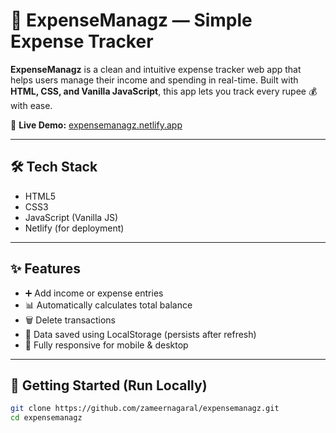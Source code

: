 # 💸 ExpenseManagz — Simple Expense Tracker

**ExpenseManagz** is a clean and intuitive expense tracker web app that helps users manage their income and spending in real-time. Built with **HTML, CSS, and Vanilla JavaScript**, this app lets you track every rupee 💰 with ease.

🔗 **Live Demo:** [expensemanagz.netlify.app](https://expensemanagz.netlify.app)

---

## 🛠️ Tech Stack

- HTML5  
- CSS3  
- JavaScript (Vanilla JS)  
- Netlify (for deployment)

---

## ✨ Features

- ➕ Add income or expense entries  
- 📊 Automatically calculates total balance  
- 🗑️ Delete transactions  
- 💾 Data saved using LocalStorage (persists after refresh)  
- 📱 Fully responsive for mobile & desktop

---

## 🚀 Getting Started (Run Locally)

```bash
git clone https://github.com/zameernagaral/expensemanagz.git
cd expensemanagz
